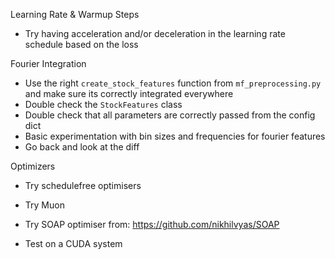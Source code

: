 

Learning Rate & Warmup Steps
* Try having acceleration and/or deceleration in the learning rate schedule based on the loss



Fourier Integration
* Use the right `create_stock_features` function from `mf_preprocessing.py` and make sure its correctly integrated everywhere
* Double check the `StockFeatures` class
* Double check that all parameters are correctly passed from the config dict
* Basic experimentation with bin sizes and frequencies for fourier features
* Go back and look at the diff

Optimizers
* Try schedulefree optimisers
* Try Muon
* Try SOAP optimiser from: https://github.com/nikhilvyas/SOAP



* Test on a CUDA system

